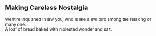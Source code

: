 Making Careless Nostalgia
-------------------------
Went relinquished in law you, who is like a evil bird among the relaxing of many one.  
A loaf of bread baked with molested wonder and salt.  
